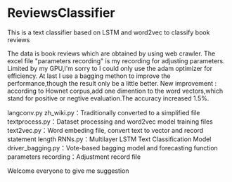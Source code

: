 # ReviewsClassifier
This is a text classifier based on LSTM and word2vec to classify book reviews

The data is book reviews which are obtained by using web crawler.
The excel file "parameters recording" is my recording for adjusting parameters.
Limited by my GPU,I'm sorry to I could only use the adam optimizer for efficiency.
At last I use a bagging methon to improve the performance,though the result only be a little better.
New improvement : according to Hownet corpus,add one dimention to the word vectors,which stand for positive or negtive evaluation.The accuracy increased 1.5%.

langconv.py zh_wiki.py：Traditionally converted to a simplified file
textprocess.py：Dataset processing and word2vec model training files
text2vec.py：Word embeding file, convert text to vector and record statement length
RNNs.py：Multilayer LSTM Text Classification Model
driver_bagging.py：Vote-based bagging model and forecasting function
parameters recording：Adjustment record file

Welcome everyone to give me suggestion
